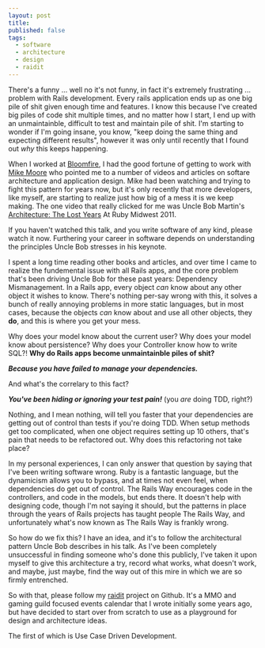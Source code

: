 ```yaml
---
layout: post
title: 
published: false
tags:
  - software
  - architecture
  - design
  - raidit
---
```


There's a funny ... well no it's not funny, in fact it's extremely frustrating ... problem with Rails development. Every rails application ends up as one big pile of shit given enough time and features. I know this because I've created big piles of code shit multiple times, and no matter how I start, I end up with an unmaintainble, difficult to test and maintain pile of shit. I'm starting to wonder if I'm going insane, you know, "keep doing the same thing and expecting different results", however it was only until recently that I found out *why* this keeps happening.

When I worked at [Bloomfire](http://www.bloomfire.com), I had the good fortune of getting to work with [Mike Moore](http://www.blowmage.com) who pointed me to a number of videos and articles on softare architecture and application design. Mike had been watching and trying to fight this pattern for years now, but it's only recently that more developers, like myself, are starting to realize just how big of a mess it is we keep making. The one video that really clicked for me was Uncle Bob Martin's [Architecture: The Lost Years](http://www.confreaks.com/videos/759-rubymidwest2011-keynote-architecture-the-lost-years) At Ruby Midwest 2011.

If you haven't watched this talk, and you write software of any kind, please watch it now. Furthering your career in software depends on understanding the principles Uncle Bob stresses in his keynote.

I spent a long time reading other books and articles, and over time I came to realize the fundemental issue with all Rails apps, and the core problem that's been driving Uncle Bob for these past years: Dependency Mismanagement. In a Rails app, every object *can* know about any other object it wishes to know. There's nothing per-say wrong with this, it solves a bunch of really annoying problems in more static languages, but in most cases, because the objects *can* know about and use all other objects, they **do**, and this is where you get your mess.

Why does your model know about the current user? Why does your model know about persistence? Why does your Controller know how to write SQL?! **Why do Rails apps become unmaintainble piles of shit?**

***Because you have failed to manage your dependencies.***

And what's the correlary to this fact?

***You've been hiding or ignoring your test pain!*** (you *are* doing TDD, right?)

Nothing, and I mean nothing, will tell you faster that your dependencies are getting out of control than tests if you're doing TDD. When setup methods get too complicated, when one object requires setting up 10 others, that's pain that needs to be refactored out. Why does this refactoring not take place?

In my personal experiences, I can only answer that question by saying that I've been writing software wrong. Ruby is a fantastic language, but the dynamicism allows you to bypass, and at times not even feel, when dependencies do get out of control. The Rails Way encourages code in the controllers, and code in the models, but ends there. It doesn't help with designing code, though I'm not saying it should, but the patterns in place through the years of Rails projects has taught people The Rails Way, and unfortunately what's now known as The Rails Way is frankly wrong.

So how do we fix this? I have an idea, and it's to follow the architectural pattern Uncle Bob describes in his talk. As I've been completely unsuccessful in finding someone who's done this publicly, I've taken it upon myself to give this architecture a try, record what works, what doesn't work, and maybe, just maybe, find the way out of this mire in which we are so firmly entrenched.

So with that, please follow my [raidit](http://github.com/jasonroelofs/raidit) project on Github. It's a MMO and gaming guild focused events calendar that I wrote initially some years ago, but have decided to start over from scratch to use as a playground for design and architecture ideas.

The first of which is Use Case Driven Development.
